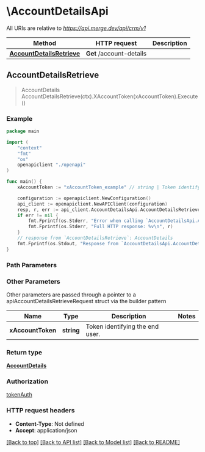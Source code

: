 # \AccountDetailsApi

All URIs are relative to *https://api.merge.dev/api/crm/v1*

Method | HTTP request | Description
------------- | ------------- | -------------
[**AccountDetailsRetrieve**](AccountDetailsApi.md#AccountDetailsRetrieve) | **Get** /account-details | 



## AccountDetailsRetrieve

> AccountDetails AccountDetailsRetrieve(ctx).XAccountToken(xAccountToken).Execute()





### Example

```go
package main

import (
    "context"
    "fmt"
    "os"
    openapiclient "./openapi"
)

func main() {
    xAccountToken := "xAccountToken_example" // string | Token identifying the end user.

    configuration := openapiclient.NewConfiguration()
    api_client := openapiclient.NewAPIClient(configuration)
    resp, r, err := api_client.AccountDetailsApi.AccountDetailsRetrieve(context.Background()).XAccountToken(xAccountToken).Execute()
    if err != nil {
        fmt.Fprintf(os.Stderr, "Error when calling `AccountDetailsApi.AccountDetailsRetrieve``: %v\n", err)
        fmt.Fprintf(os.Stderr, "Full HTTP response: %v\n", r)
    }
    // response from `AccountDetailsRetrieve`: AccountDetails
    fmt.Fprintf(os.Stdout, "Response from `AccountDetailsApi.AccountDetailsRetrieve`: %v\n", resp)
}
```

### Path Parameters



### Other Parameters

Other parameters are passed through a pointer to a apiAccountDetailsRetrieveRequest struct via the builder pattern


Name | Type | Description  | Notes
------------- | ------------- | ------------- | -------------
 **xAccountToken** | **string** | Token identifying the end user. | 

### Return type

[**AccountDetails**](AccountDetails.md)

### Authorization

[tokenAuth](../README.md#tokenAuth)

### HTTP request headers

- **Content-Type**: Not defined
- **Accept**: application/json

[[Back to top]](#) [[Back to API list]](../README.md#documentation-for-api-endpoints)
[[Back to Model list]](../README.md#documentation-for-models)
[[Back to README]](../README.md)

